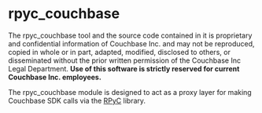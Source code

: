 # rpyc_couchbase

The rpyc_couchbase tool and the source code contained in it is proprietary and 
confidential information of Couchbase Inc. and may not be reproduced, copied 
in whole or in part, adapted, modified, disclosed to others, or disseminated 
without the prior written permission of the Couchbase Inc Legal Department. 
**Use of this software is strictly reserved for current Couchbase Inc. 
employees.** 

The rpyc_couchbase module is designed to act as a proxy layer for making
Couchbase SDK calls via the [RPyC](https://rpyc.readthedocs.io/) library.
